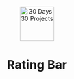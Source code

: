 <p align="center">
    <img alt="30 Days 30 Projects" height="80" src="">
  </a>
</p>
<h1 align="center">Rating Bar</h1>

